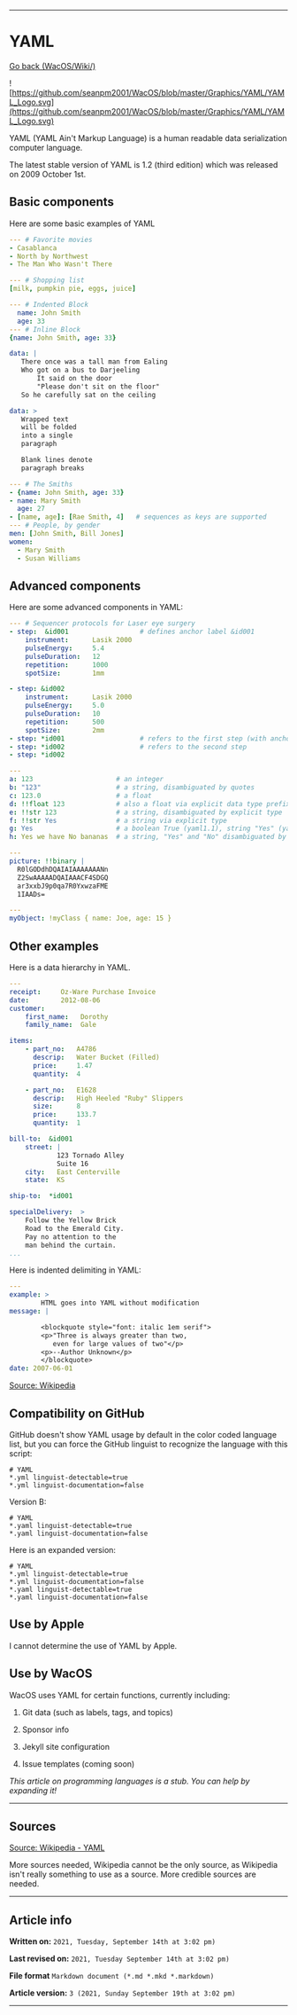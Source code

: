 
***

# YAML

[Go back (WacOS/Wiki/)](https://github.com/seanpm2001/WacOS/wiki)

![https://github.com/seanpm2001/WacOS/blob/master/Graphics/YAML/YAML_Logo.svg](https://github.com/seanpm2001/WacOS/blob/master/Graphics/YAML/YAML_Logo.svg)

YAML (YAML Ain't Markup Language) is a human readable data serialization computer language.

The latest stable version of YAML is 1.2 (third edition) which was released on 2009 October 1st.

## Basic components

Here are some basic examples of YAML

```yaml
--- # Favorite movies
- Casablanca
- North by Northwest
- The Man Who Wasn't There
```

```yaml
--- # Shopping list
[milk, pumpkin pie, eggs, juice]
```

```yaml
--- # Indented Block
  name: John Smith
  age: 33
--- # Inline Block
{name: John Smith, age: 33}
```

```yaml
data: |
   There once was a tall man from Ealing
   Who got on a bus to Darjeeling
       It said on the door
       "Please don't sit on the floor"
   So he carefully sat on the ceiling
```

```yaml
data: >
   Wrapped text
   will be folded
   into a single
   paragraph

   Blank lines denote
   paragraph breaks
```

```yaml
--- # The Smiths
- {name: John Smith, age: 33}
- name: Mary Smith
  age: 27
- [name, age]: [Rae Smith, 4]   # sequences as keys are supported
--- # People, by gender
men: [John Smith, Bill Jones]
women:
  - Mary Smith
  - Susan Williams
```

## Advanced components

Here are some advanced components in YAML:

```yaml
--- # Sequencer protocols for Laser eye surgery
- step:  &id001                  # defines anchor label &id001
    instrument:      Lasik 2000
    pulseEnergy:     5.4
    pulseDuration:   12
    repetition:      1000
    spotSize:        1mm

- step: &id002
    instrument:      Lasik 2000
    pulseEnergy:     5.0
    pulseDuration:   10
    repetition:      500
    spotSize:        2mm
- step: *id001                   # refers to the first step (with anchor &id001)
- step: *id002                   # refers to the second step
- step: *id002
```

```yaml
---
a: 123                     # an integer
b: "123"                   # a string, disambiguated by quotes
c: 123.0                   # a float
d: !!float 123             # also a float via explicit data type prefixed by (!!)
e: !!str 123               # a string, disambiguated by explicit type
f: !!str Yes               # a string via explicit type
g: Yes                     # a boolean True (yaml1.1), string "Yes" (yaml1.2)
h: Yes we have No bananas  # a string, "Yes" and "No" disambiguated by context.
```

```yaml
---
picture: !!binary |
  R0lGODdhDQAIAIAAAAAAANn
  Z2SwAAAAADQAIAAACF4SDGQ
  ar3xxbJ9p0qa7R0YxwzaFME
  1IAADs=
```

```yaml
---
myObject: !myClass { name: Joe, age: 15 }
```

## Other examples

Here is a data hierarchy in YAML.

```yaml
---
receipt:     Oz-Ware Purchase Invoice
date:        2012-08-06
customer:
    first_name:   Dorothy
    family_name:  Gale

items:
    - part_no:   A4786
      descrip:   Water Bucket (Filled)
      price:     1.47
      quantity:  4

    - part_no:   E1628
      descrip:   High Heeled "Ruby" Slippers
      size:      8
      price:     133.7
      quantity:  1

bill-to:  &id001
    street: |
            123 Tornado Alley
            Suite 16
    city:   East Centerville
    state:  KS

ship-to:  *id001

specialDelivery:  >
    Follow the Yellow Brick
    Road to the Emerald City.
    Pay no attention to the
    man behind the curtain.
...
```

Here is indented delimiting in YAML:

```yaml
---
example: >
        HTML goes into YAML without modification
message: |

        <blockquote style="font: italic 1em serif">
        <p>"Three is always greater than two,
           even for large values of two"</p>
        <p>--Author Unknown</p>
        </blockquote>
date: 2007-06-01
```

[Source: Wikipedia](https://en.wikipedia.org/wiki/YAML)

<!-- [Source: RosettaCode](http://rosettacode.org/wiki/Hello_world/Text#Swift) !-->

## Compatibility on GitHub

GitHub doesn't show YAML usage by default in the color coded language list, but you can force the GitHub linguist to recognize the language with this script:

```gitattributes
# YAML
*.yml linguist-detectable=true
*.yml linguist-documentation=false
```

Version B:

```gitattributes
# YAML
*.yaml linguist-detectable=true
*.yaml linguist-documentation=false
```

Here is an expanded version:

```gitattributes
# YAML
*.yml linguist-detectable=true
*.yml linguist-documentation=false
*.yaml linguist-detectable=true
*.yaml linguist-documentation=false
```

## Use by Apple

I cannot determine the use of YAML by Apple.

## Use by WacOS

WacOS uses YAML for certain functions, currently including:

1. Git data (such as labels, tags, and topics)

2. Sponsor info

3. Jekyll site configuration

4. Issue templates (coming soon)

_This article on programming languages is a stub. You can help by expanding it!_

***

## Sources

[Source: Wikipedia - YAML](https://en.wikipedia.org/wiki/YAML/)

More sources needed, Wikipedia cannot be the only source, as Wikipedia isn't really something to use as a source. More credible sources are needed.

***

## Article info

**Written on:** `2021, Tuesday, September 14th at 3:02 pm)`

**Last revised on:** `2021, Tuesday September 14th at 3:02 pm)`

**File format** `Markdown document (*.md *.mkd *.markdown)`

**Article version:** `3 (2021, Sunday September 19th at 3:02 pm)`

***
